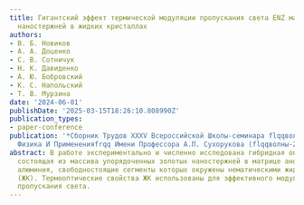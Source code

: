 ```yaml
---
title: Гигантский эффект термической модуляции пропускания света ENZ массивом плазмонных
  наностержней в жидких кристаллах
authors:
- В. Б. Новиков
- А. А. Доценко
- С. В. Сотничук
- Н. К. Давиденко
- А. Ю. Бобровский
- К. С. Напольский
- Т. В. Мурзина
date: '2024-06-01'
publishDate: '2025-03-15T18:26:10.808990Z'
publication_types:
- paper-conference
publication: '*Сборник Трудов XXXV Всероссийской Школы-семинара flqqволновые Явления:
  Физика И Примененияfrqq Имени Профессора А.П. Сухорукова (flqqволны-2024frqq)*'
abstract: В работе экспериментально и численно исследована гибридная оптическая структура,
  состоящая из массива упорядоченных золотых наностержней в матрице анодного оксида
  алюминия, свободностоящие сегменты которых окружены нематическими жидкими кристаллами
  (ЖК). Термооптические свойства ЖК использованы для эффективного модулирования коэффициента
  пропускания света.
---
```

